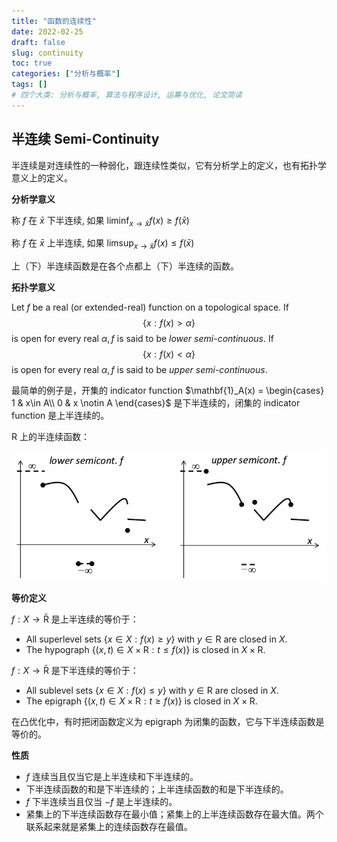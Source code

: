 ```yaml
---
title: "函数的连续性"
date: 2022-02-25
draft: false
slug: continuity
toc: true
categories: ["分析与概率"]
tags: []
# 四个大类: 分析与概率, 算法与程序设计, 运筹与优化, 论文简读
---
```




## 半连续 Semi-Continuity

半连续是对连续性的一种弱化，跟连续性类似，它有分析学上的定义，也有拓扑学意义上的定义。

**分析学意义**

称 $f$ 在 $\bar{x}$ 下半连续, 如果 $\displaystyle\liminf _{x \rightarrow \bar{x}} f(x)\geq f(\bar{x})$

称 $f$ 在 $\bar{x}$ 上半连续, 如果 $\displaystyle\limsup _{x \rightarrow \bar{x}} f(x) \leq  f(\bar{x})$

上（下）半连续函数是在各个点都上（下）半连续的函数。

**拓扑学意义**

Let $f$ be a real (or extended-real) function on a topological space. If
$$
\{x: f(x)>\alpha\}
$$
is open for every real $\alpha, f$ is said to be *lower semi-continuous*. If
$$
\{x: f(x)<\alpha\}
$$
is open for every real $\alpha, f$ is said to be *upper semi-continuous*.

最简单的例子是，开集的 indicator function $\mathbf{1}_A(x) = \begin{cases} 1 & x\in A\\ 0 & x \notin A \end{cases}$ 是下半连续的，闭集的 indicator function 是上半连续的。

$\mathrm{R}$ 上的半连续函数：

<img src="../figures/continuity/Lower-left-and-upper-right-semi-continuous-functions.png" alt="Lower (left) and upper (right) semi-continuous functions" style="zoom:67%;" />



**等价定义**

$f: X \to \mathrm{\bar{R}}$ 是上半连续的等价于：

+ All superlevel sets $\{x \in X: f(x) \geq y\}$ with $y \in \mathrm{R}$ are closed in $X$.
+ The hypograph $\{(x, t) \in X \times \mathrm{R}: t \leq f(x)\}$ is closed in $X \times \mathrm{R}$.



$f: X \to \mathrm{\bar{R}}$ 是下半连续的等价于：

+ All sublevel sets $\{x \in X: f(x) \leq y\}$ with $y \in \mathrm{R}$ are closed in $X$.
+ The epigraph $\{(x, t) \in X \times \mathrm{R}: t \geq f(x)\}$ is closed in $X \times \mathrm{R}$.



在凸优化中，有时把闭函数定义为 epigraph 为闭集的函数，它与下半连续函数是等价的。



**性质**

+ $f$ 连续当且仅当它是上半连续和下半连续的。
+ 下半连续函数的和是下半连续的；上半连续函数的和是下半连续的。
+ $f$ 下半连续当且仅当 $-f$ 是上半连续的。
+ 紧集上的下半连续函数存在最小值；紧集上的上半连续函数存在最大值。两个联系起来就是紧集上的连续函数存在最值。



